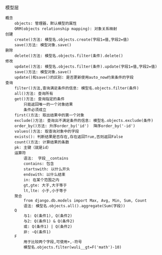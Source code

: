 模型层

	概念
		objects: 管理器，默认模型的属性
		ORM(objects relationship mapping): 对象关系映射
	创建
		create()方法: 模型名.objects.create(字段1=值,字段2=值)
		save()方法: 模型对象.save()
	删除
		delete()方法: 模型名.objects.filter(条件).delete()
	修改
		update()方法: 模型名.objects.filter(条件).update(字段1=值,字段2=值)
		save()方法: 模型对象.save()
		update()和save()的区别: 是否更新使用auto_now约束条件的字段
	查询
		filter()方法,查询满足条件的信息: 模型名.objects.filter(条件)
		all()方法: 查询所有
		get()方法: 查询指定的条件
			只能返回唯一的一个对象结果
			条件必须成立
		first()方法: 取出结果中的第一个对象
		exclude()方法: 查询出不满足条件的信息: 模型名.objects.exclude(条件)
		order_by()方法: 升序order_by('id')  降序order_by('-id')
		values()方法: 取查询对象中的字段
		exists(): 判断结果是否存在,存在返回True,否则返回False
		count()方法: 计算结果的条数
		pk: 主键（就是id）
		运算符
			语法:  字段__contains
			contains: 包含
			startswith: 以什么开头
			endswith: 以什么结束
			in: 在某个范围之内
			gt,gte: 大于,大于等于
			lt,lte: 小于,小于等于
		聚合
			from django.db.models import Max, Avg, Min, Sum, Count
			语法: 模型名.objects.all().aggregate(Sum(字段))
		Q
			与1: Q(条件1), Q(条件2)
			与2: Q(条件1) & Q(条件2)
			或: Q(条件1) | Q(条件2)
			非: ~Q(条件1)
		F
			用于比较两个字段,可使用+,-符号
			模型名.objects.filter(wuli__gt=F('math')-10)